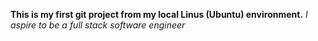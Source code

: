 **This is my first git project from my local Linus (Ubuntu) environment.**
*I aspire to be a full stack software engineer*
